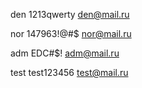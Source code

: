 den
1213qwerty
den@mail.ru


nor
147963!@#$
nor@mail.ru


adm
EDC#$%13484_1234rdgQAD$$!
adm@mail.ru


test
test123456
test@mail.ru


